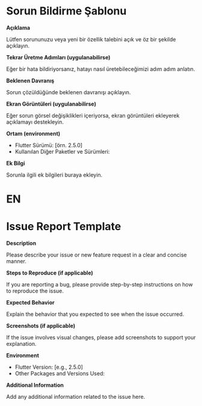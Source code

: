 # Sorun Bildirme Şablonu

**Açıklama**

Lütfen sorununuzu veya yeni bir özellik talebini açık ve öz bir şekilde açıklayın.

**Tekrar Üretme Adımları (uygulanabilirse)**

Eğer bir hata bildiriyorsanız, hatayı nasıl üretebileceğimizi adım adım anlatın.

**Beklenen Davranış**

Sorun çözüldüğünde beklenen davranışı açıklayın.

**Ekran Görüntüleri (uygulanabilirse)**

Eğer sorun görsel değişiklikleri içeriyorsa, ekran görüntüleri ekleyerek açıklamayı destekleyin.

**Ortam (environment)**

- Flutter Sürümü: [örn. 2.5.0]
- Kullanılan Diğer Paketler ve Sürümleri:

**Ek Bilgi**

Sorunla ilgili ek bilgileri buraya ekleyin.

# EN

# Issue Report Template

**Description**

Please describe your issue or new feature request in a clear and concise manner.

**Steps to Reproduce (if applicable)**

If you are reporting a bug, please provide step-by-step instructions on how to reproduce the issue.

**Expected Behavior**

Explain the behavior that you expected to see when the issue occurred.

**Screenshots (if applicable)**

If the issue involves visual changes, please add screenshots to support your explanation.

**Environment**

- Flutter Version: [e.g., 2.5.0]
- Other Packages and Versions Used:

**Additional Information**

Add any additional information related to the issue here.
